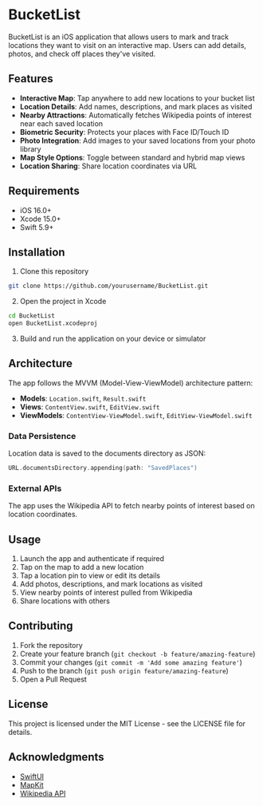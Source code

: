 # BucketList

BucketList is an iOS application that allows users to mark and track locations they want to visit on an interactive map. Users can add details, photos, and check off places they've visited.

## Features

- **Interactive Map**: Tap anywhere to add new locations to your bucket list
- **Location Details**: Add names, descriptions, and mark places as visited
- **Nearby Attractions**: Automatically fetches Wikipedia points of interest near each saved location
- **Biometric Security**: Protects your places with Face ID/Touch ID
- **Photo Integration**: Add images to your saved locations from your photo library
- **Map Style Options**: Toggle between standard and hybrid map views
- **Location Sharing**: Share location coordinates via URL

## Requirements

- iOS 16.0+
- Xcode 15.0+
- Swift 5.9+

## Installation

1. Clone this repository
```bash
git clone https://github.com/yourusername/BucketList.git
```

2. Open the project in Xcode
```bash
cd BucketList
open BucketList.xcodeproj
```

3. Build and run the application on your device or simulator

## Architecture

The app follows the MVVM (Model-View-ViewModel) architecture pattern:

- **Models**: `Location.swift`, `Result.swift`
- **Views**: `ContentView.swift`, `EditView.swift`
- **ViewModels**: `ContentView-ViewModel.swift`, `EditView-ViewModel.swift`

### Data Persistence

Location data is saved to the documents directory as JSON:
```swift
URL.documentsDirectory.appending(path: "SavedPlaces")
```

### External APIs

The app uses the Wikipedia API to fetch nearby points of interest based on location coordinates.

## Usage

1. Launch the app and authenticate if required
2. Tap on the map to add a new location
3. Tap a location pin to view or edit its details
4. Add photos, descriptions, and mark locations as visited
5. View nearby points of interest pulled from Wikipedia
6. Share locations with others



## Contributing

1. Fork the repository
2. Create your feature branch (`git checkout -b feature/amazing-feature`)
3. Commit your changes (`git commit -m 'Add some amazing feature'`)
4. Push to the branch (`git push origin feature/amazing-feature`)
5. Open a Pull Request

## License

This project is licensed under the MIT License - see the LICENSE file for details.

## Acknowledgments

- [SwiftUI](https://developer.apple.com/xcode/swiftui/)
- [MapKit](https://developer.apple.com/documentation/mapkit/)
- [Wikipedia API](https://www.mediawiki.org/wiki/API:Main_page)
